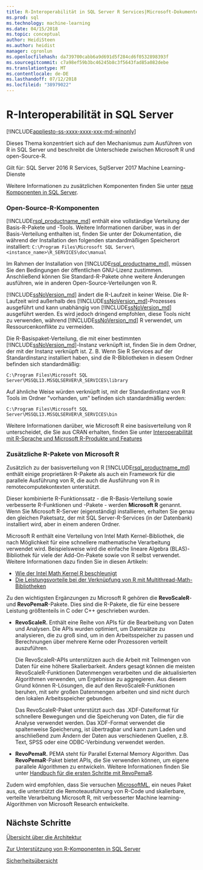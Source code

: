 ```yaml
---
title: R-Interoperabilität in SQL Server R Services|Microsoft-Dokumente
ms.prod: sql
ms.technology: machine-learning
ms.date: 04/15/2018
ms.topic: conceptual
author: HeidiSteen
ms.author: heidist
manager: cgronlun
ms.openlocfilehash: da739700cabb6a9d691d5f284cd6f0532898393f
ms.sourcegitcommit: c7a98ef59b3bc46245b8c3f5643fad85a082debe
ms.translationtype: MT
ms.contentlocale: de-DE
ms.lasthandoff: 07/12/2018
ms.locfileid: "38979022"
---
```

# <a name="r-interoperability-in-sql-server"></a>R-Interoperabilität in SQL Server
[!INCLUDE[appliesto-ss-xxxx-xxxx-xxx-md-winonly](../../includes/appliesto-ss-xxxx-xxxx-xxx-md-winonly.md)]

Dieses Thema konzentriert sich auf den Mechanismus zum Ausführen von R in SQL Server und beschreibt die Unterschiede zwischen Microsoft R und open-Source-R.

Gilt für: SQL Server 2016 R Services, SqlServer 2017 Machine Learning-Dienste

Weitere Informationen zu zusätzlichen Komponenten finden Sie unter [neue Komponenten in SQL Server](../../advanced-analytics/r-services/new-components-in-sql-server-to-support-r.md).

### <a name="open-source-r-components"></a>Open-Source-R-Komponenten

[!INCLUDE[rsql_productname_md](../../includes/rsql-productname-md.md)] enthält eine vollständige Verteilung der Basis-R-Pakete und -Tools. Weitere Informationen darüber, was in der Basis-Verteilung enthalten ist, finden Sie unter der Dokumentation, die während der Installation den folgenden standardmäßigen Speicherort installiert: `C:\Program Files\Microsoft SQL Server\<instance_name>\R_SERVICES\doc\manual`

Im Rahmen der Installation von [!INCLUDE[rsql_productname_md](../../includes/rsql-productname-md.md)], müssen Sie den Bedingungen der öffentlichen GNU-Lizenz zustimmen. Anschließend können Sie Standard-R-Pakete ohne weitere Änderungen ausführen, wie in anderen Open-Source-Verteilungen von R.

[!INCLUDE[ssNoVersion_md](../../includes/ssnoversion-md.md)] ändert die R-Laufzeit in keiner Weise. Die R-Laufzeit wird außerhalb des [!INCLUDE[ssNoVersion_md](../../includes/ssnoversion-md.md)]-Prozesses ausgeführt und kann unabhängig von [!INCLUDE[ssNoVersion_md](../../includes/ssnoversion-md.md)] ausgeführt werden. Es wird jedoch dringend empfohlen, diese Tools nicht zu verwenden, während [!INCLUDE[ssNoVersion_md](../../includes/ssnoversion-md.md)] R verwendet, um Ressourcenkonflikte zu vermeiden.

Die R-Basispaket-Verteilung, die mit einer bestimmten [!INCLUDE[ssNoVersion_md](../../includes/ssnoversion-md.md)]-Instanz verknüpft ist, finden Sie in dem Ordner, der mit der Instanz verknüpft ist. Z. B. Wenn Sie R Services auf der Standardinstanz installiert haben, sind die R-Bibliotheken in diesem Ordner befinden sich standardmäßig:

    C:\Program Files\Microsoft SQL Server\MSSQL13.MSSQLSERVER\R_SERVICES\library

Auf ähnliche Weise würden verknüpft ist, mit der Standardinstanz von R Tools im Ordner "vorhanden, um" befinden sich standardmäßig werden:

    C:\Program Files\Microsoft SQL Server\MSSQL13.MSSQLSERVER\R_SERVICES\bin

Weitere Informationen darüber, wie Microsoft R eine basisverteilung von R unterscheidet, die Sie aus CRAN erhalten, finden Sie unter [Interoperabilität mit R-Sprache und Microsoft R-Produkte und Features](https://docs.microsoft.com/r-server/what-is-r-server-interoperability)

### <a name="additional-r-packages-from-microsoft-r"></a>Zusätzliche R-Pakete von Microsoft R

Zusätzlich zu der basisverteilung von R [!INCLUDE[rsql_productname_md](../../includes/rsql-productname-md.md)] enthält einige proprietären R-Pakete als auch ein Framework für die parallele Ausführung von R, die auch die Ausführung von R in remotecomputekontexten unterstützt.

Dieser kombinierte R-Funktionssatz - die R-Basis-Verteilung sowie verbesserte R-Funktionen und -Pakete - werden **Microsoft R** genannt. Wenn Sie Microsoft R-Server (eigenständig) installieren, erhalten Sie genau den gleichen Paketsatz, der mit SQL Server-R-Services (in der Datenbank) installiert wird, aber in einem anderen Ordner.

Microsoft R enthält eine Verteilung von Intel Math Kernel-Bibliothek, die nach Möglichkeit für eine schnellere mathematische Verarbeitung verwendet wird. Beispielsweise wird die einfache lineare Algebra (BLAS)-Bibliothek für viele der Add-On-Pakete sowie von R selbst verwendet. Weitere Informationen dazu finden Sie in diesen Artikeln:

+ [Wie der Intel Math Kernel R beschleunigt](http://blog.revolutionanalytics.com/2014/10/revolution-r-open-mkl.html)
+ [Die Leistungsvorteile bei der Verknüpfung von R mit Multithread-Math-Bibliotheken](http://blog.revolutionanalytics.com/2010/06/performance-benefits-of-multithreaded-r.html)

Zu den wichtigsten Ergänzungen zu Microsoft R gehören die **RevoScaleR**- und **RevoPemaR**-Pakete. Dies sind die R-Pakete, die für eine bessere Leistung größtenteils in C oder C++ geschrieben wurden.

+ **RevoScaleR.** Enthält eine Reihe von APIs für die Bearbeitung von Daten und Analysen. Die APIs wurden optimiert, um Datensätze zu analysieren, die zu groß sind, um in den Arbeitsspeicher zu passen und Berechnungen über mehrere Kerne oder Prozessoren verteilt auszuführen.

   Die RevoScaleR-APIs unterstützen auch die Arbeit mit Teilmengen von Daten für eine höhere Skalierbarkeit. Anders gesagt können die meisten RevoScaleR-Funktionen Datenmengen verarbeiten und die aktualisierten Algorithmen verwenden, um Ergebnisse zu aggregieren. Aus diesem Grund können R-Lösungen, die auf den RevoScaleR-Funktionen beruhen, mit sehr großen Datenmengen arbeiten und sind nicht durch den lokalen Arbeitsspeicher gebunden.

  Das RevoScaleR-Paket unterstützt auch das .XDF-Dateiformat für schnellere Bewegungen und die Speicherung von Daten, die für die Analyse verwendet werden. Das XDF-Format verwendet die spaltenweise Speicherung, ist übertragbar und kann zum Laden und anschließend zum Ändern der Daten aus verschiedenen Quellen, z.B. Text, SPSS oder eine ODBC-Verbindung verwendet werden. 

+ **RevoPemaR.** PEMA steht für Parallel External Memory Algorithm. Das **RevoPemaR**-Paket bietet APIs, die Sie verwenden können, um eigene parallele Algorithmen zu entwickeln. Weitere Informationen finden Sie unter [Handbuch für die ersten Schritte mit RevoPemaR](https://docs.microsoft.com/r-server/r/how-to-developer-pemar).

Zudem wird empfohlen, dass Sie versuchen [MicrosoftML](https://docs.microsoft.com/r-server/r/concept-what-is-the-microsoftml-package), ein neues Paket aus, die unterstützt die Remoteausführung von R-Code und skalierbare, verteilte Verarbeitung Microsoft R, mit verbesserter Machine learning-Algorithmen von Microsoft Research entwickelte.

## <a name="next-steps"></a>Nächste Schritte

[Übersicht über die Architektur](../../advanced-analytics/r/architecture-overview-sql-server-r.md)

[Zur Unterstützung von R-Komponenten in SQL Server](../../advanced-analytics/r/new-components-in-sql-server-to-support-r.md)

[Sicherheitsübersicht](../../advanced-analytics/r/security-overview-sql-server-r.md)

